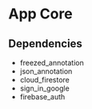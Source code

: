 # App Core

## Dependencies
- freezed_annotation
- json_annotation
- cloud_firestore
- sign_in_google
- firebase_auth
